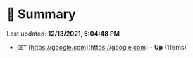 # 📖 Summary
Last updated: **12/13/2021, 5:04:48 PM**

- `GET` [https://google.com](https://google.com) - **Up** (116ms)
